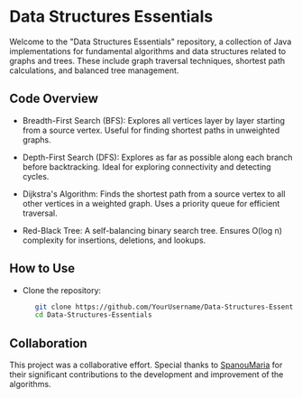 # Data Structures Essentials

Welcome to the "Data Structures Essentials" repository, a collection of Java implementations for fundamental algorithms and data structures related to graphs and trees. These include graph traversal techniques, shortest path calculations, and balanced tree management.


## Code Overview
- Breadth-First Search (BFS): Explores all vertices layer by layer starting from a source vertex. Useful for finding    shortest paths in unweighted graphs.
  
- Depth-First Search (DFS): Explores as far as possible along each branch before backtracking. Ideal for exploring connectivity and detecting cycles.

- Dijkstra's Algorithm: Finds the shortest path from a source vertex to all other vertices in a weighted graph. Uses a priority queue for efficient traversal.

- Red-Black Tree: A self-balancing binary search tree. Ensures O(log n) complexity for insertions, deletions, and lookups.


## How to Use
- Clone the repository:
  ```bash
     git clone https://github.com/YourUsername/Data-Structures-Essentials.git
     cd Data-Structures-Essentials


## Collaboration
This project was a collaborative effort. Special thanks to [SpanouMaria](https://github.com/SpanouMaria) for their significant contributions to the development and improvement of the algorithms.
